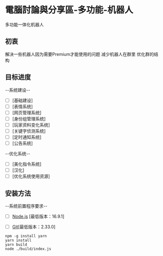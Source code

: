 # 電腦討論與分享區-多功能-机器人
多功能一体化机器人

## 初衷
解决一些机器人因为需要Premium才能使用的问题
减少机器人在群里
优化群的结构

## 目标进度
--系统建设--
- [ ] [基础建设]
- [ ] [表情系统]
- [ ] [网页管理系统]
- [ ] [身份组管理系统]
- [ ] [玩家资料变化系统]
- [ ] [关键字侦测系统]
- [ ] [定时通知系统]
- [ ] [公告系统]

--优化系统--
- [ ] [美化指令系统]
- [ ] [汉化]
- [ ] [优化系统使用资源]

## 安装方法

--系统前置程序要求--
- [ ] [Node.js](https://nodejs.org/zh-cn/) [最低版本：16.9.1] 
- [ ] [Git](https://gitforwindows.org/)[最低版本：2.33.0]


```
npm -g install yarn
yarn install
yarn build
node ./build/index.js
```
